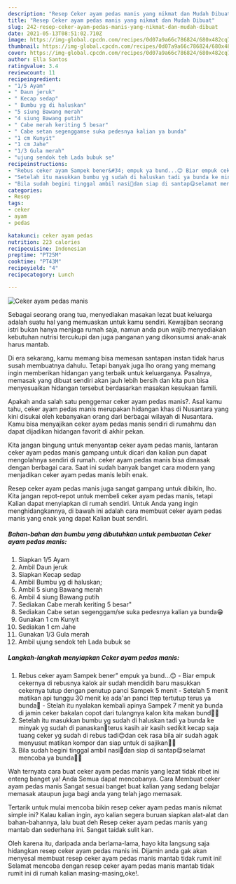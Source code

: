 ```yaml
---
description: "Resep Ceker ayam pedas manis yang nikmat dan Mudah Dibuat"
title: "Resep Ceker ayam pedas manis yang nikmat dan Mudah Dibuat"
slug: 242-resep-ceker-ayam-pedas-manis-yang-nikmat-dan-mudah-dibuat
date: 2021-05-13T08:51:02.710Z
image: https://img-global.cpcdn.com/recipes/0d07a9a66c786824/680x482cq70/ceker-ayam-pedas-manis-foto-resep-utama.jpg
thumbnail: https://img-global.cpcdn.com/recipes/0d07a9a66c786824/680x482cq70/ceker-ayam-pedas-manis-foto-resep-utama.jpg
cover: https://img-global.cpcdn.com/recipes/0d07a9a66c786824/680x482cq70/ceker-ayam-pedas-manis-foto-resep-utama.jpg
author: Ella Santos
ratingvalue: 3.4
reviewcount: 11
recipeingredient:
- "1/5 Ayam"
- " Daun jeruk"
- " Kecap sedap"
- " Bumbu yg di haluskan"
- "5 siung Bawang merah"
- "4 siung Bawang putih"
- " Cabe merah keriting 5 besar"
- " Cabe setan segenggamse suka pedesnya kalian ya bunda"
- "1 cm Kunyit"
- "1 cm Jahe"
- "1/3 Gula merah"
- "ujung sendok teh Lada bubuk se"
recipeinstructions:
- "Rebus ceker ayam Sampek bener&#34; empuk ya bund...😊 Biar empuk cekernya di rebusnya kalok air sudah mendidih baru masukkan cekernya tutup dengan penutup panci Sampek 5 menit  Setelah 5 menit matikan api tunggu 30 menit ke ada&#39;an panci ttep tertutup terus ya bunda🤗 Stelah itu nyalakan kembali apinya Sampek 7 menit ya bunda di jamin ceker bakalan copot dari tulangnya kalon kita makan bund🤭🤭"
- "Setelah itu masukkan bumbu yg sudah di haluskan tadi ya bunda ke minyak yg sudah di panaskan🤗terus kasih air kasih sedikit kecap saja tuang ceker yg sudah di rebus tadi😊dan cek rasa bila air sudah agak menyusut matikan kompor dan siap untuk di sajikan🥰🤗"
- "Bila sudah begini tinggal ambil nasi🤭dan siap di santap😋selamat mencoba ya bunda🤗😘"
categories:
- Resep
tags:
- ceker
- ayam
- pedas

katakunci: ceker ayam pedas 
nutrition: 223 calories
recipecuisine: Indonesian
preptime: "PT25M"
cooktime: "PT43M"
recipeyield: "4"
recipecategory: Lunch

---
```



![Ceker ayam pedas manis](https://img-global.cpcdn.com/recipes/0d07a9a66c786824/680x482cq70/ceker-ayam-pedas-manis-foto-resep-utama.jpg)

Sebagai seorang orang tua, menyediakan masakan lezat buat keluarga adalah suatu hal yang memuaskan untuk kamu sendiri. Kewajiban seorang istri bukan hanya menjaga rumah saja, namun anda pun wajib menyediakan kebutuhan nutrisi tercukupi dan juga panganan yang dikonsumsi anak-anak harus mantab.

Di era  sekarang, kamu memang bisa memesan santapan instan tidak harus susah membuatnya dahulu. Tetapi banyak juga lho orang yang memang ingin memberikan hidangan yang terbaik untuk keluarganya. Pasalnya, memasak yang dibuat sendiri akan jauh lebih bersih dan kita pun bisa menyesuaikan hidangan tersebut berdasarkan masakan kesukaan famili. 



Apakah anda salah satu penggemar ceker ayam pedas manis?. Asal kamu tahu, ceker ayam pedas manis merupakan hidangan khas di Nusantara yang kini disukai oleh kebanyakan orang dari berbagai wilayah di Nusantara. Kamu bisa menyajikan ceker ayam pedas manis sendiri di rumahmu dan dapat dijadikan hidangan favorit di akhir pekan.

Kita jangan bingung untuk menyantap ceker ayam pedas manis, lantaran ceker ayam pedas manis gampang untuk dicari dan kalian pun dapat mengolahnya sendiri di rumah. ceker ayam pedas manis bisa dimasak dengan berbagai cara. Saat ini sudah banyak banget cara modern yang menjadikan ceker ayam pedas manis lebih enak.

Resep ceker ayam pedas manis juga sangat gampang untuk dibikin, lho. Kita jangan repot-repot untuk membeli ceker ayam pedas manis, tetapi Kalian dapat menyiapkan di rumah sendiri. Untuk Anda yang ingin menghidangkannya, di bawah ini adalah cara membuat ceker ayam pedas manis yang enak yang dapat Kalian buat sendiri.

<!--inarticleads1-->

##### Bahan-bahan dan bumbu yang dibutuhkan untuk pembuatan Ceker ayam pedas manis:

1. Siapkan 1/5 Ayam
1. Ambil  Daun jeruk
1. Siapkan  Kecap sedap
1. Ambil  Bumbu yg di haluskan;
1. Ambil 5 siung Bawang merah
1. Ambil 4 siung Bawang putih
1. Sediakan  Cabe merah keriting 5 besar&#34;
1. Sediakan  Cabe setan segenggam/se suka pedesnya kalian ya bunda😁
1. Gunakan 1 cm Kunyit
1. Sediakan 1 cm Jahe
1. Gunakan 1/3 Gula merah
1. Ambil ujung sendok teh Lada bubuk se




<!--inarticleads2-->

##### Langkah-langkah menyiapkan Ceker ayam pedas manis:

1. Rebus ceker ayam Sampek bener&#34; empuk ya bund...😊 - Biar empuk cekernya di rebusnya kalok air sudah mendidih baru masukkan cekernya tutup dengan penutup panci Sampek 5 menit  - Setelah 5 menit matikan api tunggu 30 menit ke ada&#39;an panci ttep tertutup terus ya bunda🤗 - Stelah itu nyalakan kembali apinya Sampek 7 menit ya bunda di jamin ceker bakalan copot dari tulangnya kalon kita makan bund🤭🤭
1. Setelah itu masukkan bumbu yg sudah di haluskan tadi ya bunda ke minyak yg sudah di panaskan🤗terus kasih air kasih sedikit kecap saja tuang ceker yg sudah di rebus tadi😊dan cek rasa bila air sudah agak menyusut matikan kompor dan siap untuk di sajikan🥰🤗
1. Bila sudah begini tinggal ambil nasi🤭dan siap di santap😋selamat mencoba ya bunda🤗😘




Wah ternyata cara buat ceker ayam pedas manis yang lezat tidak ribet ini enteng banget ya! Anda Semua dapat mencobanya. Cara Membuat ceker ayam pedas manis Sangat sesuai banget buat kalian yang sedang belajar memasak ataupun juga bagi anda yang telah jago memasak.

Tertarik untuk mulai mencoba bikin resep ceker ayam pedas manis nikmat simple ini? Kalau kalian ingin, ayo kalian segera buruan siapkan alat-alat dan bahan-bahannya, lalu buat deh Resep ceker ayam pedas manis yang mantab dan sederhana ini. Sangat taidak sulit kan. 

Oleh karena itu, daripada anda berlama-lama, hayo kita langsung saja hidangkan resep ceker ayam pedas manis ini. Dijamin anda gak akan menyesal membuat resep ceker ayam pedas manis mantab tidak rumit ini! Selamat mencoba dengan resep ceker ayam pedas manis mantab tidak rumit ini di rumah kalian masing-masing,oke!.

